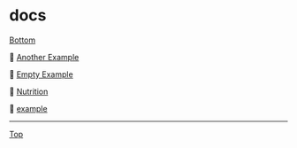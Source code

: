 <span name="header"></span>
# docs

<a href="#footer"><i class="fas fa-asterisk"></i> Bottom</a>
<link rel="stylesheet" href="https://use.fontawesome.com/releases/v5.7.2/css/all.css" integrity="sha384-fnmOCqbTlWIlj8LyTjo7mOUStjsKC4pOpQbqyi7RrhN7udi9RwhKkMHpvLbHG9Sr" crossorigin="anonymous">

📁 [Another Example](Another%20Example/index)

📁 [Empty Example](Empty%20Example/index)

📁 [Nutrition](Nutrition/index)


📄 [example](example)


---
<span name="footer"></span>
<a href="#header"><i class="fas fa-asterisk"></i> Top</a>
